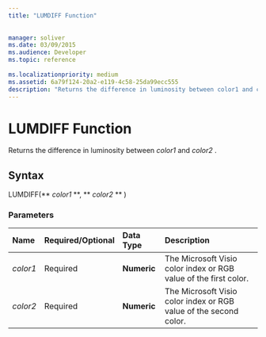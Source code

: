 ```yaml
---
title: "LUMDIFF Function"
 
 
manager: soliver
ms.date: 03/09/2015
ms.audience: Developer
ms.topic: reference
 
ms.localizationpriority: medium
ms.assetid: 6a79f124-20a2-e119-4c58-25da99ecc555
description: "Returns the difference in luminosity between color1 and color2 ."
---
```


# LUMDIFF Function

Returns the difference in luminosity between  *color1*  and  *color2*  . 
  
## Syntax

LUMDIFF(** *color1* **, ** *color2* ** ) 
  
### Parameters

|**Name**|**Required/Optional**|**Data Type**|**Description**|
|:-----|:-----|:-----|:-----|
| _color1_ <br/> |Required  <br/> |**Numeric** <br/> |The Microsoft Visio color index or RGB value of the first color. |
| _color2_ <br/> |Required  <br/> |**Numeric** <br/> |The Microsoft Visio color index or RGB value of the second color. |
   

